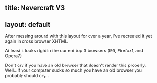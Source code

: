title: Nevercraft V3
---
layout: default
---

After messing around with this layout for over a year, I've recreated it yet
again in cross browser XHTML.

At least it looks right in the current top 3 browsers (IE6, Firefox1, and
Opera7).

Don't cry if you have an old browser that doesn't render this properly.
Well...if your computer sucks so much you have an old browser you probably
should cry...
